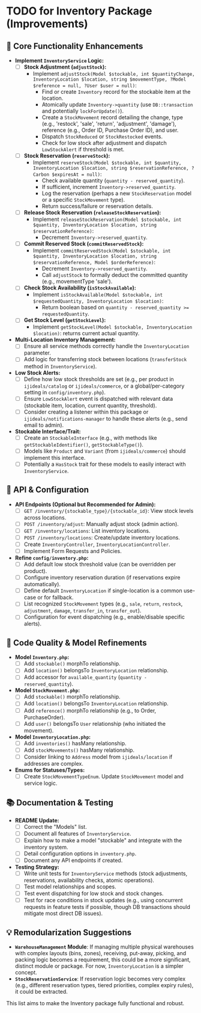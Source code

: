 # TODO for Inventory Package (Improvements)

## 🚀 Core Functionality Enhancements

-   **Implement `InventoryService` Logic:**
    -   [ ] **Stock Adjustment (`adjustStock`):**
        -   Implement `adjustStock(Model $stockable, int $quantityChange, InventoryLocation $location, string $movementType, ?Model $reference = null, ?User $user = null)`:
            -   Find or create `Inventory` record for the stockable item at the location.
            -   Atomically update `Inventory->quantity` (use `DB::transaction` and potentially `lockForUpdate()`).
            -   Create a `StockMovement` record detailing the change, type (e.g., 'restock', 'sale', 'return', 'adjustment', 'damage'), reference (e.g., Order ID, Purchase Order ID), and user.
            -   Dispatch `StockReduced` or `StockRestocked` events.
            -   Check for low stock after adjustment and dispatch `LowStockAlert` if threshold is met.
    -   [ ] **Stock Reservation (`reserveStock`):**
        -   Implement `reserveStock(Model $stockable, int $quantity, InventoryLocation $location, string $reservationReference, ?Carbon $expiresAt = null)`:
            -   Check available quantity (`quantity - reserved_quantity`).
            -   If sufficient, increment `Inventory->reserved_quantity`.
            -   Log the reservation (perhaps a new `StockReservation` model or a specific `StockMovement` type).
            -   Return success/failure or reservation details.
    -   [ ] **Release Stock Reservation (`releaseStockReservation`):**
        -   Implement `releaseStockReservation(Model $stockable, int $quantity, InventoryLocation $location, string $reservationReference)`:
            -   Decrement `Inventory->reserved_quantity`.
    -   [ ] **Commit Reserved Stock (`commitReservedStock`):**
        -   Implement `commitReservedStock(Model $stockable, int $quantity, InventoryLocation $location, string $reservationReference, Model $orderReference)`:
            -   Decrement `Inventory->reserved_quantity`.
            -   Call `adjustStock` to formally deduct the committed quantity (e.g., movementType 'sale').
    -   [ ] **Check Stock Availability (`isStockAvailable`):**
        -   Implement `isStockAvailable(Model $stockable, int $requestedQuantity, InventoryLocation $location)`:
            -   Return boolean based on `quantity - reserved_quantity >= requestedQuantity`.
    -   [ ] **Get Stock Level (`getStockLevel`):**
        -   Implement `getStockLevel(Model $stockable, InventoryLocation $location)`: returns current actual quantity.
-   **Multi-Location Inventory Management:**
    -   [ ] Ensure all service methods correctly handle the `InventoryLocation` parameter.
    -   [ ] Add logic for transferring stock between locations (`transferStock` method in `InventoryService`).
-   **Low Stock Alerts:**
    -   [ ] Define how low stock thresholds are set (e.g., per product in `ijideals/catalog` or `ijideals/commerce`, or a global/per-category setting in `config/inventory.php`).
    -   [ ] Ensure `LowStockAlert` event is dispatched with relevant data (stockable item, location, current quantity, threshold).
    -   [ ] Consider creating a listener within this package or `ijideals/notifications-manager` to handle these alerts (e.g., send email to admin).
-   **Stockable Interface/Trait:**
    -   [ ] Create an `StockableInterface` (e.g., with methods like `getStockableIdentifier()`, `getStockableType()`).
    -   [ ] Models like `Product` and `Variant` (from `ijideals/commerce`) should implement this interface.
    -   [ ] Potentially a `HasStock` trait for these models to easily interact with `InventoryService`.

## 🔧 API & Configuration

-   **API Endpoints (Optional but Recommended for Admin):**
    -   [ ] `GET /inventory/{stockable_type}/{stockable_id}`: View stock levels across locations.
    -   [ ] `POST /inventory/adjust`: Manually adjust stock (admin action).
    -   [ ] `GET /inventory/locations`: List inventory locations.
    -   [ ] `POST /inventory/locations`: Create/update inventory locations.
    -   [ ] Create `InventoryController`, `InventoryLocationController`.
    -   [ ] Implement Form Requests and Policies.
-   **Refine `config/inventory.php`:**
    -   [ ] Add default low stock threshold value (can be overridden per product).
    -   [ ] Configure inventory reservation duration (if reservations expire automatically).
    -   [ ] Define default `InventoryLocation` if single-location is a common use-case or for fallback.
    -   [ ] List recognized `StockMovement` types (e.g., `sale`, `return`, `restock`, `adjustment`, `damage`, `transfer_in`, `transfer_out`).
    -   [ ] Configuration for event dispatching (e.g., enable/disable specific alerts).

## 🧹 Code Quality & Model Refinements

-   **Model `Inventory.php`:**
    -   [ ] Add `stockable()` morphTo relationship.
    -   [ ] Add `location()` belongsTo `InventoryLocation` relationship.
    -   [ ] Add accessor for `available_quantity` (`quantity - reserved_quantity`).
-   **Model `StockMovement.php`:**
    -   [ ] Add `stockable()` morphTo relationship.
    -   [ ] Add `location()` belongsTo `InventoryLocation` relationship.
    -   [ ] Add `reference()` morphTo relationship (e.g., to Order, PurchaseOrder).
    -   [ ] Add `user()` belongsTo `User` relationship (who initiated the movement).
-   **Model `InventoryLocation.php`:**
    -   [ ] Add `inventories()` hasMany relationship.
    -   [ ] Add `stockMovements()` hasMany relationship.
    -   [ ] Consider linking to `Address` model from `ijideals/location` if addresses are complex.
-   **Enums for Statuses/Types:**
    -   [ ] Create `StockMovementTypeEnum`. Update `StockMovement` model and service logic.

## 📚 Documentation & Testing

-   **README Update:**
    -   [ ] Correct the "Models" list.
    -   [ ] Document all features of `InventoryService`.
    -   [ ] Explain how to make a model "stockable" and integrate with the inventory system.
    -   [ ] Detail configuration options in `inventory.php`.
    -   [ ] Document any API endpoints if created.
-   **Testing Strategy:**
    -   [ ] Write unit tests for `InventoryService` methods (stock adjustments, reservations, availability checks, atomic operations).
    -   [ ] Test model relationships and scopes.
    -   [ ] Test event dispatching for low stock and stock changes.
    -   [ ] Test for race conditions in stock updates (e.g., using concurrent requests in feature tests if possible, though DB transactions should mitigate most direct DB issues).

## 💡 Remodularization Suggestions

*   **`WarehouseManagement` Module**: If managing multiple physical warehouses with complex layouts (bins, zones), receiving, put-away, picking, and packing logic becomes a requirement, this could be a more significant, distinct module or package. For now, `InventoryLocation` is a simpler concept.
*   **`StockReservationService`**: If reservation logic becomes very complex (e.g., different reservation types, tiered priorities, complex expiry rules), it could be extracted.

This list aims to make the Inventory package fully functional and robust.
